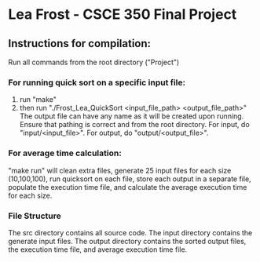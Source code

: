 # Lea Frost - CSCE 350 Final Project

## Instructions for compilation:

Run all commands from the root directory ("Project")

### For running quick sort on a specific input file:
1. run "make"
2. then run "./Frost_Lea_QuickSort  <input_file_path> <output_file_path>"
The output file can have any name as it will be created upon running. Ensure that pathing is correct and from the root directory. For input, do "input/<input_file>". For output, do "output/<output_file>".

### For average time calculation:
"make run" will clean extra files, generate 25 input files for each size (10,100,100), run quicksort on each file, store each output in a separate file, populate the execution time file, and calculate the average execution time for each size.

### File Structure
The src directory contains all source code.
The input directory contains the generate input files.
The output directory contains the sorted output files, the execution time file, and average execution time file.
